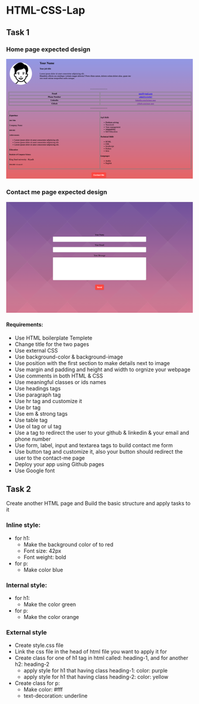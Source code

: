 # HTML-CSS-Lap

## Task 1
### Home page expected design

<img src="index-page.png" alt="webpage design"/>

### Contact me page expected design

<img src="contactMe-page.png" alt="webpage design"/>


#### Requirements:
- Use HTML boilerplate Templete
- Change title for the two pages
- Use external CSS
- Use background-color & background-image
- Use position with the first section to make details next to image
- Use margin and padding and height and width to orgnize your webpage
- Use comments in both HTML & CSS
- Use meaningful classes or ids names
- Use headings tags
- Use paragraph tag
- Use hr tag and customize it
- Use br tag
- Use em & strong tags
- Use table tag 
- Use ol tag or ul tag
- Use a tag to redirect the user to your github & linkedin & your email and phone number
- Use form, label, input and textarea tags to build contact me form
- Use button tag and customize it, also your button should redirect the user to the contact-me page
- Deploy your app using Github pages
- Use Google font



## Task 2

Create another HTML page and Build the basic structure and apply tasks to it


### Inline style: 
* for h1:
    * Make the background color of to red
    * Font size: 42px
    * Font weight: bold
* for p:
    * Make color blue 

### Internal style: 
* for h1:
    * Make the color green
* for p:
    * Make the color orange

### External style
* Create style.css file 
* Link the css file in the head of html file you want to apply it for
* Create class for one of h1 tag in html called: heading-1, and for another h2: heading-2
    * apply style for h1 that having class heading-1: color: purple
    * apply style for h1 that having class heading-2: color: yellow
* Create class for p:
    * Make color: #fff
    * text-decoration: underline
